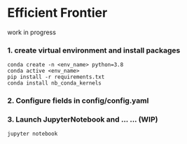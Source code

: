 # Efficient Frontier
work in progress

### 1. create virtual environment and install packages
	conda create -n <env_name> python=3.8
	conda active <env_name>	
	pip install -r requirements.txt
	conda install nb_conda_kernels

### 2. Configure fields in config/config.yaml

### 3. Launch JupyterNotebook and ... ... (WIP)
	jupyter notebook
